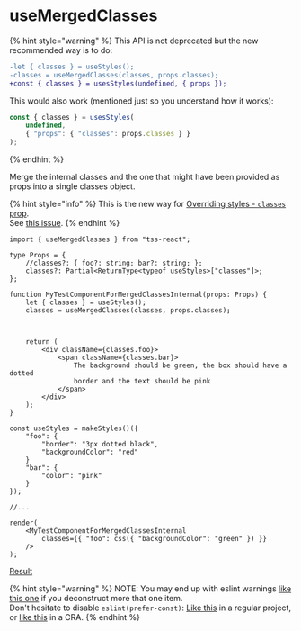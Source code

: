 # useMergedClasses

{% hint style="warning" %}
This API is not deprecated but the new recommended way is to do: &#x20;

```diff
-let { classes } = useStyles();
-classes = useMergedClasses(classes, props.classes);
+const { classes } = usesStyles(undefined, { props });
```

This would also work (mentioned just so you understand how it works): &#x20;

```typescript
const { classes } = usesStyles(
    undefined, 
    { "props": { "classes": props.classes } }
);
```
{% endhint %}

Merge the internal classes and the one that might have been provided as props into a single classes object.

{% hint style="info" %}
This is the new way for [Overriding styles - `classes` prop](https://v4.mui.com/styles/advanced/%23overriding-styles-classes-prop).  \
See [this issue](https://github.com/garronej/tss-react/issues/49).
{% endhint %}

```tsx
import { useMergedClasses } from "tss-react";

type Props = {
    //classes?: { foo?: string; bar?: string; };
    classes?: Partial<ReturnType<typeof useStyles>["classes"]>;
};

function MyTestComponentForMergedClassesInternal(props: Props) {
    let { classes } = useStyles();
    classes = useMergedClasses(classes, props.classes);
    


    return (
        <div className={classes.foo}>
            <span className={classes.bar}>
                The background should be green, the box should have a dotted
                border and the text should be pink
            </span>
        </div>
    );
}

const useStyles = makeStyles()({
    "foo": {
        "border": "3px dotted black",
        "backgroundColor": "red"
    }
    "bar": {
        "color": "pink"
    }
});

//...

render(
    <MyTestComponentForMergedClassesInternal
        classes={{ "foo": css({ "backgroundColor": "green" }) }}
    />
);
```

[Result](https://user-images.githubusercontent.com/6702424/148137845-9e27e75c-2f3b-489f-a9b2-73e84ea0bafa.png)

{% hint style="warning" %}
NOTE: You may end up with eslint warnings [like this one](https://user-images.githubusercontent.com/6702424/148657837-eae48942-fb86-4516-abe4-5dc10f44f0be.png) if you deconstruct more that one item.\
Don't hesitate to disable `eslint(prefer-const)`: [Like this](https://github.com/thieryw/gitlanding/blob/b2b0c71d95cfd353979c86dfcfa1646ef1665043/.eslintrc.js#L17) in a regular project, or [like this](https://github.com/InseeFrLab/onyxia-web/blob/a264ec6a6a7110cb1a17b2e22cc0605901db6793/package.json#L133) in a CRA.
{% endhint %}
